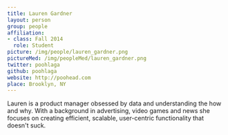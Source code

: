 ```yaml
---
title: Lauren Gardner
layout: person
group: people
affiliation:
- class: Fall 2014
  role: Student
picture: /img/people/lauren_gardner.png
pictureMed: /img/peopleMed/lauren_gardner.png
twitter: poohlaga
github: poohlaga
website: http://poohead.com
place: Brooklyn, NY
---
```

Lauren is a product manager obsessed by data and understanding the how and why. With a background in advertising, video games and news she focuses on creating efficient, scalable, user-centric functionality that doesn't suck.